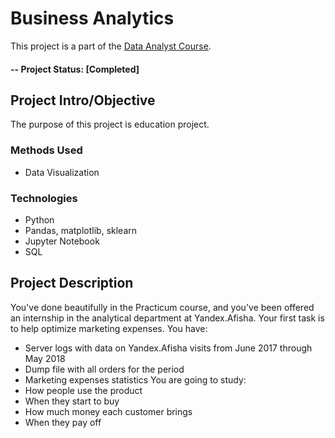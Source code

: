 # Business Analytics
This project is a part of the [Data Analyst Course](https://practicum.yandex.com/profile/data-analyst/).

#### -- Project Status: [Completed]

## Project Intro/Objective
The purpose of this project is education project. 

### Methods Used
* Data Visualization

### Technologies
* Python
* Pandas, matplotlib, sklearn
* Jupyter Notebook
* SQL

## Project Description
You've done beautifully in the Practicum course, and you've been offered an internship in the analytical department at Yandex.Afisha. Your first task is to help optimize marketing expenses.
You have:
* Server logs with data on Yandex.Afisha visits from June 2017 through May 2018
* Dump file with all orders for the period
* Marketing expenses statistics
You are going to study:
* How people use the product
* When they start to buy
* How much money each customer brings
* When they pay off